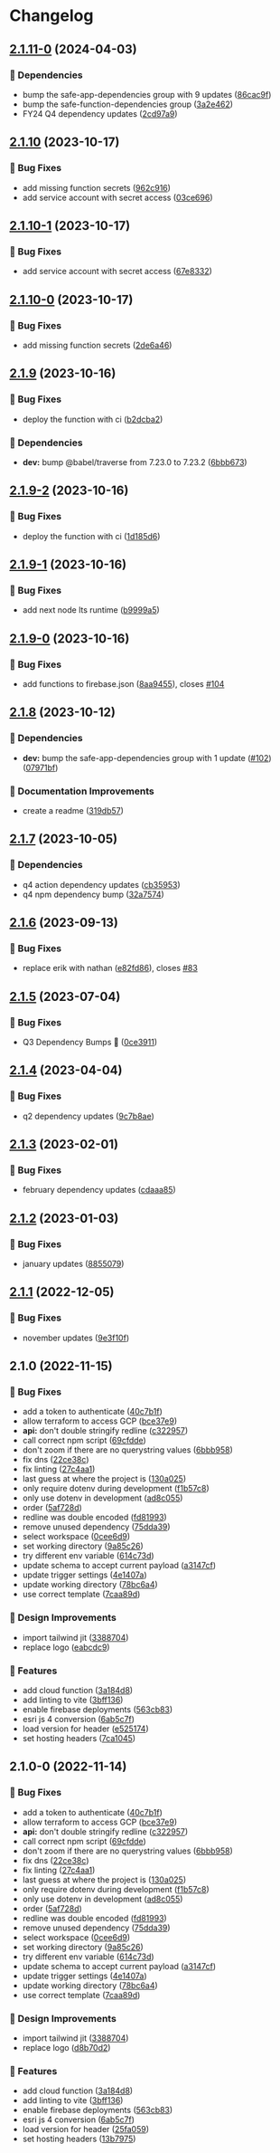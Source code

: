 # Changelog

## [2.1.11-0](https://github.com/agrc/chalkdust/compare/v2.1.10...v2.1.11-0) (2024-04-03)


### 🌲 Dependencies

* bump the safe-app-dependencies group with 9 updates ([86cac9f](https://github.com/agrc/chalkdust/commit/86cac9f058d627df9ad9d2f74e703f8a3b7346a9))
* bump the safe-function-dependencies group ([3a2e462](https://github.com/agrc/chalkdust/commit/3a2e462db3ebfdadccde7ff2f7a9941b3a6c5250))
* FY24 Q4 dependency updates ([2cd97a9](https://github.com/agrc/chalkdust/commit/2cd97a9115d547f57cd316198e6b6ad2014d15f0))

## [2.1.10](https://github.com/agrc/chalkdust/compare/v2.1.9...v2.1.10) (2023-10-17)


### 🐛 Bug Fixes

* add missing function secrets ([962c916](https://github.com/agrc/chalkdust/commit/962c91665765593e067975688e555afea1491883))
* add service account with secret access ([03ce696](https://github.com/agrc/chalkdust/commit/03ce6960f18512cb438558a300876f205a415a0a))

## [2.1.10-1](https://github.com/agrc/chalkdust/compare/v2.1.10-0...v2.1.10-1) (2023-10-17)


### 🐛 Bug Fixes

* add service account with secret access ([67e8332](https://github.com/agrc/chalkdust/commit/67e833231d530c14bf23937b3c0df0f8fbe14d4d))

## [2.1.10-0](https://github.com/agrc/chalkdust/compare/v2.1.9...v2.1.10-0) (2023-10-17)


### 🐛 Bug Fixes

* add missing function secrets ([2de6a46](https://github.com/agrc/chalkdust/commit/2de6a468eedbea9673e4f5e4634aa3129986f252))

## [2.1.9](https://github.com/agrc/chalkdust/compare/v2.1.8...v2.1.9) (2023-10-16)


### 🐛 Bug Fixes

* deploy the function with ci ([b2dcba2](https://github.com/agrc/chalkdust/commit/b2dcba2ec508de86319116cc649117d8cb922d92))


### 🌲 Dependencies

* **dev:** bump @babel/traverse from 7.23.0 to 7.23.2 ([6bbb673](https://github.com/agrc/chalkdust/commit/6bbb673f58bc57bfe4923eb5c736105467f70f82))

## [2.1.9-2](https://github.com/agrc/chalkdust/compare/v2.1.8...v2.1.9-2) (2023-10-16)


### 🐛 Bug Fixes

* deploy the function with ci ([1d185d6](https://github.com/agrc/chalkdust/commit/1d185d6e5761a8da27c83bee6d008d50e7b0f728))

## [2.1.9-1](https://github.com/agrc/chalkdust/compare/v2.1.9-0...v2.1.9-1) (2023-10-16)


### 🐛 Bug Fixes

* add next node lts runtime ([b9999a5](https://github.com/agrc/chalkdust/commit/b9999a538c02c34b96d08fc016083f3435673994))

## [2.1.9-0](https://github.com/agrc/chalkdust/compare/v2.1.8...v2.1.9-0) (2023-10-16)


### 🐛 Bug Fixes

* add functions to firebase.json ([8aa9455](https://github.com/agrc/chalkdust/commit/8aa94550f93b826b0f5c6cf22c77dae6103ebcde)), closes [#104](https://github.com/agrc/chalkdust/issues/104)

## [2.1.8](https://github.com/agrc/chalkdust/compare/v2.1.7...v2.1.8) (2023-10-12)


### 🌲 Dependencies

* **dev:** bump the safe-app-dependencies group with 1 update ([#102](https://github.com/agrc/chalkdust/issues/102)) ([07971bf](https://github.com/agrc/chalkdust/commit/07971bfa005e0937d0cbf457286351cee954b15a))


### 📖 Documentation Improvements

* create a readme ([319db57](https://github.com/agrc/chalkdust/commit/319db572c0ada606d1d3180cf75605715bfadcfa))

## [2.1.7](https://github.com/agrc/chalkdust/compare/v2.1.6...v2.1.7) (2023-10-05)


### 🌲 Dependencies

* q4 action dependency updates ([cb35953](https://github.com/agrc/chalkdust/commit/cb359536f95ef0eb974fc1c16c3d259a0221dee7))
* q4 npm dependency bump ([32a7574](https://github.com/agrc/chalkdust/commit/32a7574e0f18831217ad44a7237ec5aad362ab0c))

## [2.1.6](https://github.com/agrc/chalkdust/compare/v2.1.5...v2.1.6) (2023-09-13)


### 🐛 Bug Fixes

* replace erik with nathan ([e82fd86](https://github.com/agrc/chalkdust/commit/e82fd863c542b61e68074db3d76ed8467b0f89c3)), closes [#83](https://github.com/agrc/chalkdust/issues/83)

## [2.1.5](https://github.com/agrc/chalkdust/compare/v2.1.4...v2.1.5) (2023-07-04)


### 🐛 Bug Fixes

* Q3 Dependency Bumps 🌲 ([0ce3911](https://github.com/agrc/chalkdust/commit/0ce391122dc25046761ca43242c232e60c6b8acf))

## [2.1.4](https://github.com/agrc/chalkdust/compare/v2.1.3...v2.1.4) (2023-04-04)


### 🐛 Bug Fixes

* q2 dependency updates ([9c7b8ae](https://github.com/agrc/chalkdust/commit/9c7b8ae6d49dc9d5a2b66f75899572764f2d62c7))

## [2.1.3](https://github.com/agrc/chalkdust/compare/v2.1.2...v2.1.3) (2023-02-01)


### 🐛 Bug Fixes

* february dependency updates ([cdaaa85](https://github.com/agrc/chalkdust/commit/cdaaa85ba09f308b6b734037cdaad6d1f26cf626))

## [2.1.2](https://github.com/agrc/chalkdust/compare/v2.1.1...v2.1.2) (2023-01-03)


### 🐛 Bug Fixes

* january updates ([8855079](https://github.com/agrc/chalkdust/commit/88550792e363e808a8f3af33c508c55e83b67f2b))

## [2.1.1](https://github.com/agrc/chalkdust/compare/v2.1.0...v2.1.1) (2022-12-05)


### 🐛 Bug Fixes

* november updates ([9e3f10f](https://github.com/agrc/chalkdust/commit/9e3f10fa80c71238f05d054acc817a213f1726dc))

## 2.1.0 (2022-11-15)


### 🐛 Bug Fixes

* add a token to authenticate ([40c7b1f](https://github.com/agrc/chalkdust/commit/40c7b1f27f26a58fffa51d429e8ae3577a9c192e))
* allow terraform to access GCP ([bce37e9](https://github.com/agrc/chalkdust/commit/bce37e969cbe6ec235eabb947b8400a2c2ee9ad3))
* **api:** don't double stringify redline ([c322957](https://github.com/agrc/chalkdust/commit/c322957c76e4f157b256153ef802849b127b0cbb))
* call correct npm script ([69cfdde](https://github.com/agrc/chalkdust/commit/69cfdde3901b404442b04bba74980273e3aaaadf))
* don't zoom if there are no querystring values ([6bbb958](https://github.com/agrc/chalkdust/commit/6bbb958973d197c24c7ff9fbaf44b126ea5960f4))
* fix dns ([22ce38c](https://github.com/agrc/chalkdust/commit/22ce38c9d5f0570667c398e2c450aa5bc5b22eda))
* fix linting ([27c4aa1](https://github.com/agrc/chalkdust/commit/27c4aa1668d248beb5734846acbfb01d6fa54e12))
* last guess at where the project is ([130a025](https://github.com/agrc/chalkdust/commit/130a025bb07441060d603c38fe64ad440ef4d41c))
* only require dotenv during development ([f1b57c8](https://github.com/agrc/chalkdust/commit/f1b57c89bd3514ac2725212d2f54aa9a2cd74324))
* only use dotenv in development ([ad8c055](https://github.com/agrc/chalkdust/commit/ad8c055611f28259d5aeed0850e599c4dcd04f0c))
* order ([5af728d](https://github.com/agrc/chalkdust/commit/5af728d9fbc7da7c298a6e9f009038b610e8de9c))
* redline was double encoded ([fd81993](https://github.com/agrc/chalkdust/commit/fd81993f7cac6e849d92989e90d736a06a961c8f))
* remove unused dependency ([75dda39](https://github.com/agrc/chalkdust/commit/75dda393761551d60c2646478d30177bd3ac9996))
* select workspace ([0cee6d9](https://github.com/agrc/chalkdust/commit/0cee6d97f604ca950775834d963345aad65d6fd8))
* set working directory ([9a85c26](https://github.com/agrc/chalkdust/commit/9a85c2651930bf9156405ec7555190f68df71832))
* try different env variable ([614c73d](https://github.com/agrc/chalkdust/commit/614c73d21d44805aba65bca7697ee5f2caafb735))
* update schema to accept current payload ([a3147cf](https://github.com/agrc/chalkdust/commit/a3147cfe08ffc10beaf552d9ea7f1721f6753548))
* update trigger settings ([4e1407a](https://github.com/agrc/chalkdust/commit/4e1407a0b40a431667ad447beac11a197e3775e6))
* update working directory ([78bc6a4](https://github.com/agrc/chalkdust/commit/78bc6a44696adfa56ec24bf3eb6986e65c20e187))
* use correct template ([7caa89d](https://github.com/agrc/chalkdust/commit/7caa89d2506c6058617bcf8d9b32b0676f062945))


### 🎨 Design Improvements

* import tailwind jit ([3388704](https://github.com/agrc/chalkdust/commit/3388704d8623ebb98223b25a54273f34d1654b20))
* replace logo ([eabcdc9](https://github.com/agrc/chalkdust/commit/eabcdc95b65e46834f91d2e5ea90992272ffe0e6))


### 🚀 Features

* add cloud function ([3a184d8](https://github.com/agrc/chalkdust/commit/3a184d894acdb83b3dbbf497c79d226f5c274492))
* add linting to vite ([3bff136](https://github.com/agrc/chalkdust/commit/3bff136bb132ca365db9f8d4be9c5a16233983c3))
* enable firebase deployments ([563cb83](https://github.com/agrc/chalkdust/commit/563cb8332e994d6cb0b9f113141c031e4d497af7))
* esri js 4 conversion ([6ab5c7f](https://github.com/agrc/chalkdust/commit/6ab5c7fb6159ba8bd457318549010746558bd880))
* load version for header ([e525174](https://github.com/agrc/chalkdust/commit/e525174828551b896d1e917ccb444ab005f542a0))
* set hosting headers ([7ca1045](https://github.com/agrc/chalkdust/commit/7ca1045a03fc5d3e19646e8ee050edba67af1573))

## 2.1.0-0 (2022-11-14)


### 🐛 Bug Fixes

* add a token to authenticate ([40c7b1f](https://github.com/agrc/chalkdust/commit/40c7b1f27f26a58fffa51d429e8ae3577a9c192e))
* allow terraform to access GCP ([bce37e9](https://github.com/agrc/chalkdust/commit/bce37e969cbe6ec235eabb947b8400a2c2ee9ad3))
* **api:** don't double stringify redline ([c322957](https://github.com/agrc/chalkdust/commit/c322957c76e4f157b256153ef802849b127b0cbb))
* call correct npm script ([69cfdde](https://github.com/agrc/chalkdust/commit/69cfdde3901b404442b04bba74980273e3aaaadf))
* don't zoom if there are no querystring values ([6bbb958](https://github.com/agrc/chalkdust/commit/6bbb958973d197c24c7ff9fbaf44b126ea5960f4))
* fix dns ([22ce38c](https://github.com/agrc/chalkdust/commit/22ce38c9d5f0570667c398e2c450aa5bc5b22eda))
* fix linting ([27c4aa1](https://github.com/agrc/chalkdust/commit/27c4aa1668d248beb5734846acbfb01d6fa54e12))
* last guess at where the project is ([130a025](https://github.com/agrc/chalkdust/commit/130a025bb07441060d603c38fe64ad440ef4d41c))
* only require dotenv during development ([f1b57c8](https://github.com/agrc/chalkdust/commit/f1b57c89bd3514ac2725212d2f54aa9a2cd74324))
* only use dotenv in development ([ad8c055](https://github.com/agrc/chalkdust/commit/ad8c055611f28259d5aeed0850e599c4dcd04f0c))
* order ([5af728d](https://github.com/agrc/chalkdust/commit/5af728d9fbc7da7c298a6e9f009038b610e8de9c))
* redline was double encoded ([fd81993](https://github.com/agrc/chalkdust/commit/fd81993f7cac6e849d92989e90d736a06a961c8f))
* remove unused dependency ([75dda39](https://github.com/agrc/chalkdust/commit/75dda393761551d60c2646478d30177bd3ac9996))
* select workspace ([0cee6d9](https://github.com/agrc/chalkdust/commit/0cee6d97f604ca950775834d963345aad65d6fd8))
* set working directory ([9a85c26](https://github.com/agrc/chalkdust/commit/9a85c2651930bf9156405ec7555190f68df71832))
* try different env variable ([614c73d](https://github.com/agrc/chalkdust/commit/614c73d21d44805aba65bca7697ee5f2caafb735))
* update schema to accept current payload ([a3147cf](https://github.com/agrc/chalkdust/commit/a3147cfe08ffc10beaf552d9ea7f1721f6753548))
* update trigger settings ([4e1407a](https://github.com/agrc/chalkdust/commit/4e1407a0b40a431667ad447beac11a197e3775e6))
* update working directory ([78bc6a4](https://github.com/agrc/chalkdust/commit/78bc6a44696adfa56ec24bf3eb6986e65c20e187))
* use correct template ([7caa89d](https://github.com/agrc/chalkdust/commit/7caa89d2506c6058617bcf8d9b32b0676f062945))


### 🎨 Design Improvements

* import tailwind jit ([3388704](https://github.com/agrc/chalkdust/commit/3388704d8623ebb98223b25a54273f34d1654b20))
* replace logo ([d8b70d2](https://github.com/agrc/chalkdust/commit/d8b70d2080f7108071d46efcf62ef2448b524a0e))


### 🚀 Features

* add cloud function ([3a184d8](https://github.com/agrc/chalkdust/commit/3a184d894acdb83b3dbbf497c79d226f5c274492))
* add linting to vite ([3bff136](https://github.com/agrc/chalkdust/commit/3bff136bb132ca365db9f8d4be9c5a16233983c3))
* enable firebase deployments ([563cb83](https://github.com/agrc/chalkdust/commit/563cb8332e994d6cb0b9f113141c031e4d497af7))
* esri js 4 conversion ([6ab5c7f](https://github.com/agrc/chalkdust/commit/6ab5c7fb6159ba8bd457318549010746558bd880))
* load version for header ([25fa059](https://github.com/agrc/chalkdust/commit/25fa0599c8c312291a9dc0be85804d6d0847cad6))
* set hosting headers ([13b7975](https://github.com/agrc/chalkdust/commit/13b797540be6eaf5ba2b29d2ae5ebad9d5f9b59d))
